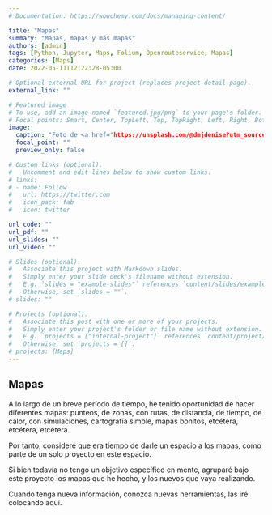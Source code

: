 ```yaml
---
# Documentation: https://wowchemy.com/docs/managing-content/

title: "Mapas"
summary: "Mapas, mapas y más mapas"
authors: [admin]
tags: [Python, Jupyter, Maps, Folium, Openrouteservice, Mapas]
categories: [Maps]
date: 2022-05-11T12:22:28-05:00

# Optional external URL for project (replaces project detail page).
external_link: ""

# Featured image
# To use, add an image named `featured.jpg/png` to your page's folder.
# Focal points: Smart, Center, TopLeft, Top, TopRight, Left, Right, BottomLeft, Bottom, BottomRight.
image:
  caption: "Foto de <a href="https://unsplash.com/@dmjdenise?utm_source=unsplash&utm_medium=referral&utm_content=creditCopyText">Denise Jans</a> en <a href="https://unsplash.com/s/photos/compass?utm_source=unsplash&utm_medium=referral&utm_content=creditCopyText">Unsplash</a>
  focal_point: ""
  preview_only: false

# Custom links (optional).
#   Uncomment and edit lines below to show custom links.
# links:
# - name: Follow
#   url: https://twitter.com
#   icon_pack: fab
#   icon: twitter

url_code: ""
url_pdf: ""
url_slides: ""
url_video: ""

# Slides (optional).
#   Associate this project with Markdown slides.
#   Simply enter your slide deck's filename without extension.
#   E.g. `slides = "example-slides"` references `content/slides/example-slides.md`.
#   Otherwise, set `slides = ""`.
# slides: ""

# Projects (optional).
#   Associate this post with one or more of your projects.
#   Simply enter your project's folder or file name without extension.
#   E.g. `projects = ["internal-project"]` references `content/project/deep-learning/index.md`.
#   Otherwise, set `projects = []`.
# projects: [Maps]
---
```


## Mapas

A lo largo de un breve período de tiempo, he tenido oportunidad de hacer diferentes mapas: punteos, de zonas, con rutas, de distancia, de tiempo, de calor, con simulaciones, cartografía simple, mapas bonitos, etcétera, etcétera, etcétera.

Por tanto, consideré que era tiempo de darle un espacio a los mapas, como parte de un solo proyecto en este espacio.

Si bien todavía no tengo un objetivo específico en mente, agruparé bajo este proyecto los mapas que he hecho, y los nuevos que vaya realizando.

Cuando tenga nueva información, conozca nuevas herramientas, las iré colocando aquí.